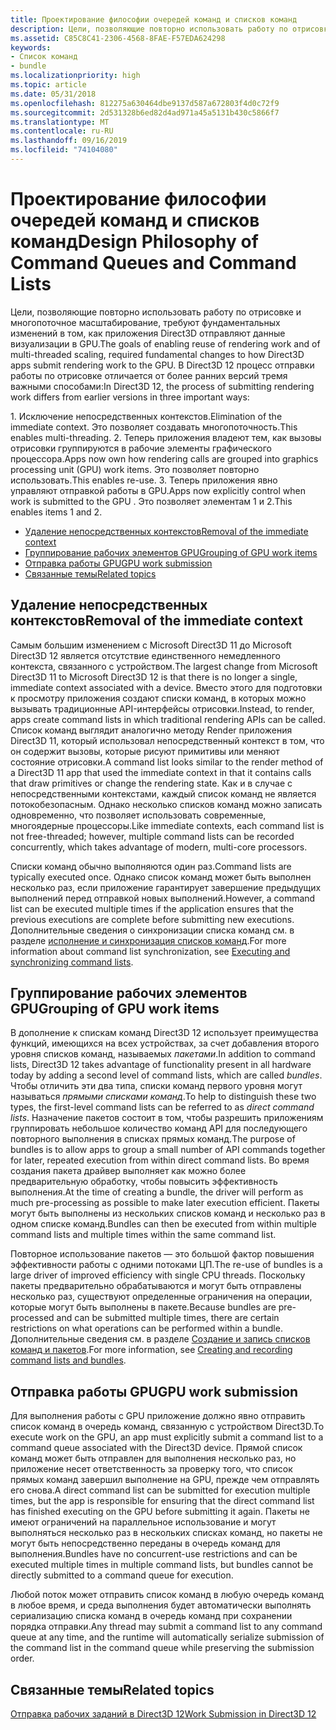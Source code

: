 ```yaml
---
title: Проектирование философии очередей команд и списков команд
description: Цели, позволяющие повторно использовать работу по отрисовке и многопоточное масштабирование, требуют фундаментальных изменений в том, как приложения Direct3D отправляют данные визуализации в GPU.
ms.assetid: C85C8C41-2306-4568-8FAE-F57EDA624298
keywords:
- Список команд
- bundle
ms.localizationpriority: high
ms.topic: article
ms.date: 05/31/2018
ms.openlocfilehash: 812275a630464dbe9137d587a672803f4d0c72f9
ms.sourcegitcommit: 2d531328b6ed82d4ad971a45a5131b430c5866f7
ms.translationtype: MT
ms.contentlocale: ru-RU
ms.lasthandoff: 09/16/2019
ms.locfileid: "74104080"
---
```

# <a name="design-philosophy-of-command-queues-and-command-lists"></a><span data-ttu-id="1f6b7-105">Проектирование философии очередей команд и списков команд</span><span class="sxs-lookup"><span data-stu-id="1f6b7-105">Design Philosophy of Command Queues and Command Lists</span></span>

<span data-ttu-id="1f6b7-106">Цели, позволяющие повторно использовать работу по отрисовке и многопоточное масштабирование, требуют фундаментальных изменений в том, как приложения Direct3D отправляют данные визуализации в GPU.</span><span class="sxs-lookup"><span data-stu-id="1f6b7-106">The goals of enabling reuse of rendering work and of multi-threaded scaling, required fundamental changes to how Direct3D apps submit rendering work to the GPU.</span></span> <span data-ttu-id="1f6b7-107">В Direct3D 12 процесс отправки работы по отрисовке отличается от более ранних версий тремя важными способами:</span><span class="sxs-lookup"><span data-stu-id="1f6b7-107">In Direct3D 12, the process of submitting rendering work differs from earlier versions in three important ways:</span></span>

<dl> 1. <span data-ttu-id="1f6b7-108">Исключение непосредственных контекстов.</span><span class="sxs-lookup"><span data-stu-id="1f6b7-108">Elimination of the immediate context.</span></span> <span data-ttu-id="1f6b7-109">Это позволяет создавать многопоточность.</span><span class="sxs-lookup"><span data-stu-id="1f6b7-109">This enables multi-threading.</span></span>  
2. <span data-ttu-id="1f6b7-110">Теперь приложения владеют тем, как вызовы отрисовки группируются в рабочие элементы графического процессора.</span><span class="sxs-lookup"><span data-stu-id="1f6b7-110">Apps now own how rendering calls are grouped into graphics processing unit (GPU) work items.</span></span> <span data-ttu-id="1f6b7-111">Это позволяет повторно использовать.</span><span class="sxs-lookup"><span data-stu-id="1f6b7-111">This enables re-use.</span></span>  
3. <span data-ttu-id="1f6b7-112">Теперь приложения явно управляют отправкой работы в GPU.</span><span class="sxs-lookup"><span data-stu-id="1f6b7-112">Apps now explicitly control when work is submitted to the GPU .</span></span> <span data-ttu-id="1f6b7-113">Это позволяет элементам 1 и 2.</span><span class="sxs-lookup"><span data-stu-id="1f6b7-113">This enables items 1 and 2.</span></span>  
</dl>

-   [<span data-ttu-id="1f6b7-114">Удаление непосредственных контекстов</span><span class="sxs-lookup"><span data-stu-id="1f6b7-114">Removal of the immediate context</span></span>](#removal-of-the-immediate-context)
-   [<span data-ttu-id="1f6b7-115">Группирование рабочих элементов GPU</span><span class="sxs-lookup"><span data-stu-id="1f6b7-115">Grouping of GPU work items</span></span>](#grouping-of-gpu-work-items)
-   [<span data-ttu-id="1f6b7-116">Отправка работы GPU</span><span class="sxs-lookup"><span data-stu-id="1f6b7-116">GPU work submission</span></span>](#gpu-work-submission)
-   [<span data-ttu-id="1f6b7-117">Связанные темы</span><span class="sxs-lookup"><span data-stu-id="1f6b7-117">Related topics</span></span>](#related-topics)

## <a name="removal-of-the-immediate-context"></a><span data-ttu-id="1f6b7-118">Удаление непосредственных контекстов</span><span class="sxs-lookup"><span data-stu-id="1f6b7-118">Removal of the immediate context</span></span>

<span data-ttu-id="1f6b7-119">Самым большим изменением с Microsoft Direct3D 11 до Microsoft Direct3D 12 является отсутствие единственного немедленного контекста, связанного с устройством.</span><span class="sxs-lookup"><span data-stu-id="1f6b7-119">The largest change from Microsoft Direct3D 11 to Microsoft Direct3D 12 is that there is no longer a single, immediate context associated with a device.</span></span> <span data-ttu-id="1f6b7-120">Вместо этого для подготовки к просмотру приложения создают списки команд, в которых можно вызывать традиционные API-интерфейсы отрисовки.</span><span class="sxs-lookup"><span data-stu-id="1f6b7-120">Instead, to render, apps create command lists in which traditional rendering APIs can be called.</span></span> <span data-ttu-id="1f6b7-121">Список команд выглядит аналогично методу Render приложения Direct3D 11, который использовал непосредственный контекст в том, что он содержит вызовы, которые рисуют примитивы или меняют состояние отрисовки.</span><span class="sxs-lookup"><span data-stu-id="1f6b7-121">A command list looks similar to the render method of a Direct3D 11 app that used the immediate context in that it contains calls that draw primitives or change the rendering state.</span></span> <span data-ttu-id="1f6b7-122">Как и в случае с непосредственными контекстами, каждый список команд не является потокобезопасным. Однако несколько списков команд можно записать одновременно, что позволяет использовать современные, многоядерные процессоры.</span><span class="sxs-lookup"><span data-stu-id="1f6b7-122">Like immediate contexts, each command list is not free-threaded; however, multiple command lists can be recorded concurrently, which takes advantage of modern, multi-core processors.</span></span>

<span data-ttu-id="1f6b7-123">Списки команд обычно выполняются один раз.</span><span class="sxs-lookup"><span data-stu-id="1f6b7-123">Command lists are typically executed once.</span></span> <span data-ttu-id="1f6b7-124">Однако список команд может быть выполнен несколько раз, если приложение гарантирует завершение предыдущих выполнений перед отправкой новых выполнений.</span><span class="sxs-lookup"><span data-stu-id="1f6b7-124">However, a command list can be executed multiple times if the application ensures that the previous executions are complete before submitting new executions.</span></span> <span data-ttu-id="1f6b7-125">Дополнительные сведения о синхронизации списка команд см. в разделе [исполнение и синхронизация списков команд](executing-and-synchronizing-command-lists.md).</span><span class="sxs-lookup"><span data-stu-id="1f6b7-125">For more information about command list synchronization, see [Executing and synchronizing command lists](executing-and-synchronizing-command-lists.md).</span></span>

## <a name="grouping-of-gpu-work-items"></a><span data-ttu-id="1f6b7-126">Группирование рабочих элементов GPU</span><span class="sxs-lookup"><span data-stu-id="1f6b7-126">Grouping of GPU work items</span></span>

<span data-ttu-id="1f6b7-127">В дополнение к спискам команд Direct3D 12 использует преимущества функций, имеющихся на всех устройствах, за счет добавления второго уровня списков команд, называемых *пакетами*.</span><span class="sxs-lookup"><span data-stu-id="1f6b7-127">In addition to command lists, Direct3D 12 takes advantage of functionality present in all hardware today by adding a second level of command lists, which are called *bundles*.</span></span> <span data-ttu-id="1f6b7-128">Чтобы отличить эти два типа, списки команд первого уровня могут называться *прямыми списками команд*.</span><span class="sxs-lookup"><span data-stu-id="1f6b7-128">To help to distinguish these two types, the first-level command lists can be referred to as *direct command lists*.</span></span> <span data-ttu-id="1f6b7-129">Назначение пакетов состоит в том, чтобы разрешить приложениям группировать небольшое количество команд API для последующего повторного выполнения в списках прямых команд.</span><span class="sxs-lookup"><span data-stu-id="1f6b7-129">The purpose of bundles is to allow apps to group a small number of API commands together for later, repeated execution from within direct command lists.</span></span> <span data-ttu-id="1f6b7-130">Во время создания пакета драйвер выполняет как можно более предварительную обработку, чтобы повысить эффективность выполнения.</span><span class="sxs-lookup"><span data-stu-id="1f6b7-130">At the time of creating a bundle, the driver will perform as much pre-processing as possible to make later execution efficient.</span></span> <span data-ttu-id="1f6b7-131">Пакеты могут быть выполнены из нескольких списков команд и несколько раз в одном списке команд.</span><span class="sxs-lookup"><span data-stu-id="1f6b7-131">Bundles can then be executed from within multiple command lists and multiple times within the same command list.</span></span>

<span data-ttu-id="1f6b7-132">Повторное использование пакетов — это большой фактор повышения эффективности работы с одними потоками ЦП.</span><span class="sxs-lookup"><span data-stu-id="1f6b7-132">The re-use of bundles is a large driver of improved efficiency with single CPU threads.</span></span> <span data-ttu-id="1f6b7-133">Поскольку пакеты предварительно обрабатываются и могут быть отправлены несколько раз, существуют определенные ограничения на операции, которые могут быть выполнены в пакете.</span><span class="sxs-lookup"><span data-stu-id="1f6b7-133">Because bundles are pre-processed and can be submitted multiple times, there are certain restrictions on what operations can be performed within a bundle.</span></span> <span data-ttu-id="1f6b7-134">Дополнительные сведения см. в разделе [Создание и запись списков команд и пакетов](recording-command-lists-and-bundles.md).</span><span class="sxs-lookup"><span data-stu-id="1f6b7-134">For more information, see [Creating and recording command lists and bundles](recording-command-lists-and-bundles.md).</span></span>

## <a name="gpu-work-submission"></a><span data-ttu-id="1f6b7-135">Отправка работы GPU</span><span class="sxs-lookup"><span data-stu-id="1f6b7-135">GPU work submission</span></span>

<span data-ttu-id="1f6b7-136">Для выполнения работы с GPU приложение должно явно отправить список команд в очередь команд, связанную с устройством Direct3D.</span><span class="sxs-lookup"><span data-stu-id="1f6b7-136">To execute work on the GPU, an app must explicitly submit a command list to a command queue associated with the Direct3D device.</span></span> <span data-ttu-id="1f6b7-137">Прямой список команд может быть отправлен для выполнения несколько раз, но приложение несет ответственность за проверку того, что список прямых команд завершил выполнение на GPU, прежде чем отправлять его снова.</span><span class="sxs-lookup"><span data-stu-id="1f6b7-137">A direct command list can be submitted for execution multiple times, but the app is responsible for ensuring that the direct command list has finished executing on the GPU before submitting it again.</span></span> <span data-ttu-id="1f6b7-138">Пакеты не имеют ограничений на параллельное использование и могут выполняться несколько раз в нескольких списках команд, но пакеты не могут быть непосредственно переданы в очередь команд для выполнения.</span><span class="sxs-lookup"><span data-stu-id="1f6b7-138">Bundles have no concurrent-use restrictions and can be executed multiple times in multiple command lists, but bundles cannot be directly submitted to a command queue for execution.</span></span>

<span data-ttu-id="1f6b7-139">Любой поток может отправить список команд в любую очередь команд в любое время, и среда выполнения будет автоматически выполнять сериализацию списка команд в очередь команд при сохранении порядка отправки.</span><span class="sxs-lookup"><span data-stu-id="1f6b7-139">Any thread may submit a command list to any command queue at any time, and the runtime will automatically serialize submission of the command list in the command queue while preserving the submission order.</span></span>

## <a name="related-topics"></a><span data-ttu-id="1f6b7-140">Связанные темы</span><span class="sxs-lookup"><span data-stu-id="1f6b7-140">Related topics</span></span>

<dl> <dt>

[<span data-ttu-id="1f6b7-141">Отправка рабочих заданий в Direct3D 12</span><span class="sxs-lookup"><span data-stu-id="1f6b7-141">Work Submission in Direct3D 12</span></span>](command-queues-and-command-lists.md)
</dt> </dl>

 

 




